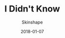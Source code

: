 ---
title: "I Didn't Know"
subtitle: "Skinshape"
customForwardUrl: "https://www.youtube.com/watch?v=CnD8g_7_-bY"
displayImg: "https://img.youtube.com/vi/CnD8g_7_-bY/0.jpg"
date: "2018-01-07"
newTab: true 
---